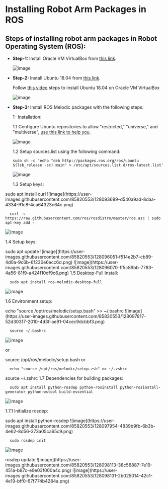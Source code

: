 # Installing Robot Arm Packages in ROS
## Steps of installing robot arm packages in Robot Operating System (ROS):

- **Step-1:**
            Install Oracle VM VirtualBox from [this link](https://www.virtualbox.org/wiki/Downloads).
            
     ![image](https://user-images.githubusercontent.com/85820553/128093150-99c207d5-3751-4e01-809d-2661c634f070.png)




- **Step-2:**
            Install Ubuntu 18.04 from [this link](https://releases.ubuntu.com/18.04).
            
   Follow [this video](https://youtu.be/QbmRXJJKsvs) steps to install Ubuntu 18.04 on Oracle VM VirtualBox
   
   ![image](https://user-images.githubusercontent.com/85820553/128093284-1557b366-e695-40c7-9f92-3767148c40b7.png)




- **Step-3:**
Install ROS Melodic packages with the following steps:

  1- Installation:
  
   1.1 Configure Ubuntu repositories to allow "restricted," "universe," and "multiverse", [use this link to help you](https://youtu.be/NoVWMSCEPoQ).
   
   ![image](https://user-images.githubusercontent.com/85820553/128093579-49b1307b-5dd3-48fe-8325-cbe3e4f4744e.png)


   1.2 Setup sources.list using the following command:
      
      sudo sh -c 'echo "deb http://packages.ros.org/ros/ubuntu $(lsb_release -sc) main" > /etc/apt/sources.list.d/ros-latest.list'
      
   ![image](https://user-images.githubusercontent.com/85820553/128093613-bfdcd5ee-0ed6-43f2-bec0-985b727fd266.png)

   
   1.3 Setup keys:

<!-->
      sudo apt install curl

![image](https://user-images.githubusercontent.com/85820553/128093689-d540a9ad-8daa-4334-91c8-4ca64323c64c.png)

      
<!-->
      curl -s https://raw.githubusercontent.com/ros/rosdistro/master/ros.asc | sudo apt-key add - 
      
   ![image](https://user-images.githubusercontent.com/85820553/128095455-3fd4a162-ec6f-41ea-8ec1-47ef1338ee20.png)

      
      
   1.4 Setup keys:

<!-->
      sudo apt update

![image](https://user-images.githubusercontent.com/85820553/128096051-f514e2b7-cb89-4d0a-9c6b-6f230e6ecc6d.png)


![image](https://user-images.githubusercontent.com/85820553/128096070-ff5c89bb-7783-4a56-81f9-a424f10df9c6.png)


1.5 Desktop-Full Install:
<!-->
      sudo apt install ros-melodic-desktop-full
      
 ![image](https://user-images.githubusercontent.com/85820553/128097688-d2e69847-64c3-4c26-bbb2-cebdd169ffb7.png)

      
 1.6 Environment setup:
 
<!-->
      echo "source /opt/ros/melodic/setup.bash" >> ~/.bashrc

![image](https://user-images.githubusercontent.com/85820553/128097817-52d30317-2010-4d3f-ae91-04cec9dcbbf3.png)



<!-->
      source ~/.bashrc
      
 ![image](https://user-images.githubusercontent.com/85820553/128097856-0eb6a773-eff8-4a2e-b871-a671e3afa16a.png)

 or
 
 <!-->
      source /opt/ros/melodic/setup.bash

or

<!-->
      echo "source /opt/ros/melodic/setup.zsh" >> ~/.zshrc


<!-->
      source ~/.zshrc


 1.7 Dependencies for building packages:



<!-->
      sudo apt install python-rosdep python-rosinstall python-rosinstall-generator python-wstool build-essential
      
![image](https://user-images.githubusercontent.com/85820553/128097911-b827e9a4-8c74-4b12-979b-b8af07208af3.png)

      

1.7.1 Initialize rosdep:


<!-->
      sudo apt install python-rosdep

![image](https://user-images.githubusercontent.com/85820553/128097954-4839b9fb-6b3b-4e62-8d56-373a05ca65c9.png)



<!-->
      sudo rosdep init
      
 ![image](https://user-images.githubusercontent.com/85820553/128098001-77315e38-3fb9-4df8-906c-fe6c2f5e9915.png)

      
      
<!-->
      rosdep update

![image](https://user-images.githubusercontent.com/85820553/128098113-38c56887-7e19-451a-b87c-e9e03f000a4c.png)


![image](https://user-images.githubusercontent.com/85820553/128098131-2b025014-42c1-4e19-bff0-67f774b4284a.png)




 
 


   
